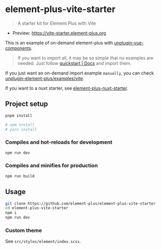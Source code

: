 # element-plus-vite-starter

> A starter kit for Element Plus with Vite

- Preview: <https://vite-starter.element-plus.org>

This is an example of on-demand element-plus with [unplugin-vue-components](https://github.com/antfu/unplugin-vue-components).

> If you want to import all, it may be so simple that no examples are needed. Just follow [quickstart | Docs](https://element-plus.org/zh-CN/guide/quickstart.html) and import them.

If you just want an on-demand import example `manually`, you can check [unplugin-element-plus/examples/vite](https://github.com/element-plus/unplugin-element-plus/tree/main/examples/vite).

If you want to a nuxt starter, see [element-plus-nuxt-starter](https://github.com/element-plus/element-plus-nuxt-starter/).

## Project setup

```bash
pnpm install

# npm install
# yarn install
```

### Compiles and hot-reloads for development

```bash
npm run dev
```

### Compiles and minifies for production

```bash
npm run build
```

## Usage

```bash
git clone https://github.com/element-plus/element-plus-vite-starter
cd element-plus-vite-starter
npm i
npm run dev
```

### Custom theme

See `src/styles/element/index.scss`.
